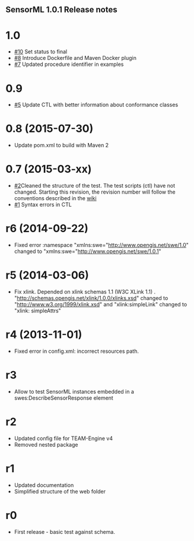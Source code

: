 ## SensorML 1.0.1 Release notes

# 1.0
- [#10](https://github.com/opengeospatial/ets-sensorml10/pull/10) Set status to final
- [#8](https://github.com/opengeospatial/ets-sensorml10/issues/8) Introduce Dockerfile and Maven Docker plugin
- [#7](https://github.com/opengeospatial/ets-sensorml10/pull/7) Updated procedure identifier in examples

# 0.9
- [#5](https://github.com/opengeospatial/ets-sensorml10/issues/5) Update CTL with better information about conformance classes

# 0.8 (2015-07-30)
- Update pom.xml to build with Maven 2

# 0.7 (2015-03-xx)

- [#2](https://github.com/opengeospatial/ets-sensorml10/issues/2)Cleaned the structure of the test. The test scripts (ctl) have not changed. Starting this revision, the revision number will follow the conventions described in the [wiki](https://github.com/opengeospatial/cite/wiki/OGC-Compliance-Testing-Tools)
- [#1](https://github.com/opengeospatial/ets-sensorml10/issues/1) Syntax errors in CTL 

# r6 (2014-09-22)

-  Fixed error :namespace "xmlns:swe="http://www.opengis.net/swe/1.0" changed to "xmlns:swe="http://www.opengis.net/swe/1.0.1"

# r5 (2014-03-06)

 - Fix xlink. Depended on xlink schemas 1.1 (W3C XLink 1.1) . "http://schemas.opengis.net/xlink/1.0.0/xlinks.xsd" changed to "http://www.w3.org/1999/xlink.xsd" and "xlink:simpleLink" changed to "xlink: simpleAttrs"

# r4 (2013-11-01)

 - Fixed error in config.xml: incorrect resources path.

# r3

- Allow to test SensorML instances embedded in a swes:DescribeSensorResponse element

# r2

- Updated config file for TEAM-Engine v4
- Removed nested package

# r1

- Updated documentation
- Simplified structure of the web folder

# r0

- First release - basic test against schema.

